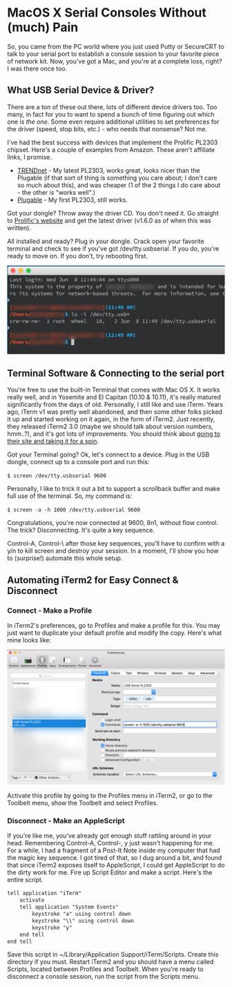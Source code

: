 # MacOS X Serial Consoles Without (much) Pain

So, you came from the PC world where you just used Putty or SecureCRT to talk to your serial port to establish a console session to your favorite piece of network kit.  Now, you've got a Mac, and you're at a complete loss, right?  I was there once too.

## What USB Serial Device & Driver?

There are a ton of these out there, lots of different device drivers too.  Too many, in fact for you to want to spend a bunch of time figuring out which one is *the one*.  Some even require additional utilities to set preferences for the driver (speed, stop bits, etc.) - who needs that nonsense?  Not me.

I've had the best success with devices that implement the Prolific PL2303 chipset.  Here's a couple of examples from Amazon.  These aren't affiliate links, I promise.

*   [TRENDnet](https://amzn.com/B0007T27H8) - My latest PL2303, works great, looks nicer than the Plugable (if that sort of thing is something you care about; I don't care so much about this), and was cheaper (1 of the 2 things I do care about - the other is "works well".)
*   [Plugable](https://amzn.com/B00425S1H8) -  My first PL2303, still works.

Got your dongle?  Throw away the driver CD.  You don't need it. Go straight to [Prolific's website](http://www.prolific.com.tw/US/ShowProduct.aspx?p_id=229&pcid=41) and get the latest driver (v1.6.0 as of when this was written).

All installed and ready?  Plug in your dongle.  Crack open your favorite terminal and check to see if you've got /dev/tty.usbserial.  If you do, you're ready to move on.  If you don't, try rebooting first.

![Device Node](devicenode.png)

## Terminal Software & Connecting to the serial port

You're free to use the built-in Terminal that comes with Mac OS X.  It works really well, and in Yosemite and El Capitan (10.10 & 10.11), it's really matured significantly from the days of old.  Personally, I still like and use iTerm.  Years ago, iTerm v1 was pretty well abandoned, and then some other folks picked it up and started working on it again, in the form of iTerm2.  Just recently, they released iTerm2 3.0 (maybe we should talk about version numbers, hmm..?), and it's got lots of improvements. You should think about [going to their site and taking it for a spin](https://www.iterm2.com).

Got your Terminal going?  Ok, let's connect to a device.  Plug in the USB dongle, connect up to a console port and run this:

`$ screen /dev/tty.usbserial 9600`

Personally, I like to trick it out a bit to support a scrollback buffer and make full use of the terminal.  So, my command is:

`$ screen -a -h 1000 /dev/tty.usbserial 9600`

Congratulations, you're now connected at 9600, 8n1, without flow control.  The trick?  Disconnecting.  It's quite a key sequence.

Control-A, Control-\ after those key sequences, you'll have to confirm with a y/n to kill screen and destroy your session.  In a moment, I'll show you how to (surprise!) automate this whole setup.

## Automating iTerm2 for Easy Connect & Disconnect

### Connect - Make a Profile

In iTerm2's preferences, go to Profiles and make a profile for this.  You may just want to duplicate your default profile and modify the copy.  Here's what mine looks like:

![iTerm2 Profile](iTermProfile.png)

Activate this profile by going to the Profiles menu in iTerm2, or go to the Toolbelt menu, show the Toolbelt and select Profiles.

### Disconnect - Make an AppleScript

If you're like me, you've already got enough stuff rattling around in your head.  Remembering Control-A, Control-\, y just wasn't happening for me.  For a while, I had a fragment of a Post-It Note inside my computer that had the magic key sequence.  I got tired of that, so I dug around a bit, and found that since iTerm2 exposes itself to AppleScript, I could get AppleScript to do the dirty work for me.  Fire up Script Editor and make a script.  Here's the entire script.

```AppleScript
tell application "iTerm"
	activate
	tell application "System Events"
		keystroke "a" using control down
		keystroke "\\" using control down
		keystroke "y"
	end tell
end tell
```
Save this script in ~/Library/Application Support/iTerm/Scripts.  Create this directory if you must.  Restart iTerm2 and you should have a menu called Scripts, located between Profiles and Toolbelt.  When you're ready to disconnect a console session, run the script from the Scripts menu.
